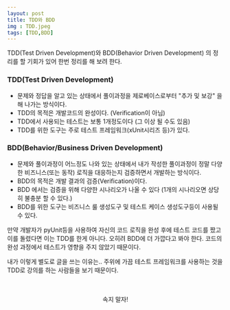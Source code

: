 ```yaml
---
layout: post
title: TDD와 BDD
img : TDD.jpeg
tags: [TDD,BDD]
---
```


TDD(Test Driven Development)와 BDD(Behavior Driven Development) 의 정리를 할 기회가 있어 한번 정리를 해 보려 한다. 

### TDD(Test Driven Development)

* 문제와 정답을 알고 있는 상태에서 풀이과정을 제로베이스로부터  "추가 및 보강" 을 해 나가는 방식이다. 
* TDD의 목적은 개발코드의 완성이다. (Verification이 아님) 
* TDD에서 사용되는 테스트는 보통 1개정도이다 (그 이상 될 수도 있음) 
* TDD를 위한 도구는 주로 테스트 프레임워크(xUnit시리즈 등)가 있다. 


### BDD(Behavior/Business Driven Development)

* 문제와 풀이과정이 어느정도 나와 있는 상태에서 내가 작성한 풀이과정이 정말 다양한 비즈니스(또는 동작) 로직을 대응하는지 검증하면서 개발하는 방식이다. 
* BDD의 목적은 개발 결과의 검증(Verification)이다. 
* BDD 에서는 검증을 위해 다양한 시나리오가 나올 수 있다 (1개의 시나리오면 상당히 불충분 할 수 있다.)
* BDD를 위한 도구는 비즈니스 룰 생성도구 및 테스트 케이스 생성도구등이 사용될 수 있다. 


만약 개발자가 pyUnit등을 사용하여 자신의 코드 로직을 완성 후에 테스트 코드를 짰고 이를 돌렸다면 이는 TDD를 한게 아니다. 오히려 BDD에 더 가깝다고 봐야 한다. 코드의 완성 과정에서 테스트가 영향을 주지 않았기 때문이다.  

내가 이렇게 별도로 글을 쓰는 이유는.. 주위에 가끔 테스트 프레임워크를 사용하는 것을 TDD로 강의를 하는 사람들을 보기 때문이다.  
<br>
<br>

<center>
속지 말자!
</center>

